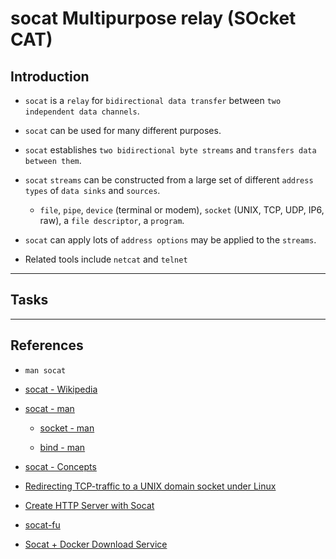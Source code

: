 # socat Multipurpose relay (SOcket CAT)

## Introduction

* `socat` is a `relay` for `bidirectional data transfer` between `two independent data channels`. 

* `socat` can be used for many different purposes.

* `socat` establishes `two bidirectional byte streams` and `transfers data between them`. 

* `socat` `streams` can be constructed from a large set of different `address types` of `data sinks` and `sources`.

    * `file`, `pipe`, `device` (terminal or modem), `socket` (UNIX, TCP, UDP, IP6, raw), a `file descriptor`, a `program`.
       
* `socat` can apply lots of `address options` may be applied to the `streams`.

* Related tools include `netcat` and `telnet`

---

## Tasks


---

## References

* `man socat`

* [socat - Wikipedia](https://en.wikipedia.org/wiki/Netcat#Ports_and_reimplementations)

* [socat - man](https://linux.die.net/man/1/socat)

    * [socket - man](https://man7.org/linux/man-pages/man7/socket.7.html)

    * [bind - man](https://man7.org/linux/man-pages/man2/bind.2.html)

* [socat - Concepts](https://medium.com/@copyconstruct/socat-29453e9fc8a6)

* [Redirecting TCP-traffic to a UNIX domain socket under Linux](https://stackoverflow.com/questions/2149564/redirecting-tcp-traffic-to-a-unix-domain-socket-under-linux)

* [Create HTTP Server with Socat](https://unix.stackexchange.com/questions/448837/create-https-server-with-socat)

* [socat-fu](https://www.pentestpartners.com/security-blog/socat-fu-lesson/)

* [Socat + Docker Download Service](https://medium.com/@jmarhee/using-socat-in-docker-to-power-a-single-use-download-service-96134eb8131e)